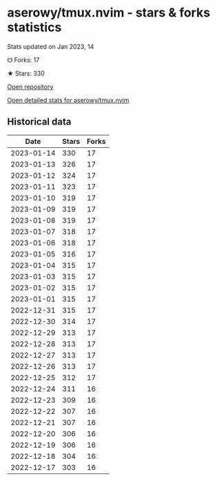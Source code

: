 # aserowy/tmux.nvim - stars & forks statistics

Stats updated on Jan 2023, 14

☋ Forks: 17

★ Stars: 330

[Open repository](https://github.com/aserowy/tmux.nvim)

[Open detailed stats for aserowy/tmux.nvim](https://reviewgithub.com/rep/aserowy/tmux.nvim)

## Historical data
| Date | Stars | Forks |
|------|-------|-------|
| 2023-01-14 | 330 | 17 | 
| 2023-01-13 | 326 | 17 | 
| 2023-01-12 | 324 | 17 | 
| 2023-01-11 | 323 | 17 | 
| 2023-01-10 | 319 | 17 | 
| 2023-01-09 | 319 | 17 | 
| 2023-01-08 | 319 | 17 | 
| 2023-01-07 | 318 | 17 | 
| 2023-01-06 | 318 | 17 | 
| 2023-01-05 | 316 | 17 | 
| 2023-01-04 | 315 | 17 | 
| 2023-01-03 | 315 | 17 | 
| 2023-01-02 | 315 | 17 | 
| 2023-01-01 | 315 | 17 | 
| 2022-12-31 | 315 | 17 | 
| 2022-12-30 | 314 | 17 | 
| 2022-12-29 | 313 | 17 | 
| 2022-12-28 | 313 | 17 | 
| 2022-12-27 | 313 | 17 | 
| 2022-12-26 | 313 | 17 | 
| 2022-12-25 | 312 | 17 | 
| 2022-12-24 | 311 | 16 | 
| 2022-12-23 | 309 | 16 | 
| 2022-12-22 | 307 | 16 | 
| 2022-12-21 | 307 | 16 | 
| 2022-12-20 | 306 | 16 | 
| 2022-12-19 | 306 | 16 | 
| 2022-12-18 | 304 | 16 | 
| 2022-12-17 | 303 | 16 | 

